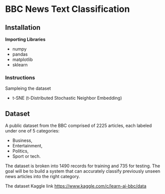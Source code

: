 # BBC News Text Classification
## Installation
**Importing Libraries**</br>
* numpy
* pandas
* matplotlib
* sklearn

### Instructions
Sampleing the dataset </br>
* t-SNE (t-Distributed Stochastic Neighbor Embedding)
## Dataset
  A public dataset from the BBC comprised of 2225 articles, each labeled under one of 5 categories: 
  * Business, 
  * Entertainment, 
  * Politics, 
  * Sport or tech. </br>

The dataset is broken into 1490 records for training and 735 for testing. The goal will be to build a system that can accurately classify previously unseen news articles into the right category.

The dataset Kaggle link https://www.kaggle.com/c/learn-ai-bbc/data

